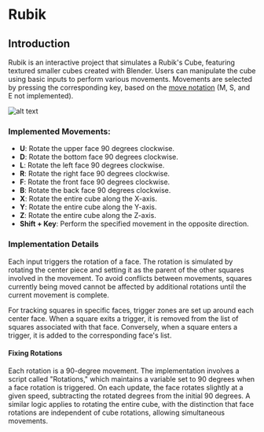 # Rubik

## Introduction
Rubik is an interactive project that simulates a Rubik's Cube, featuring textured smaller cubes created with Blender. Users can manipulate the cube using basic inputs to perform various movements. Movements are selected by pressing the corresponding key, based on the [move notation](https://en.wikipedia.org/wiki/Optimal_solutions_for_Rubik%27s_Cube#:~:text=The%20letters%20L%2C%20R%2C%20F,a%20prime%20symbol%20(%20%E2%80%B2%20)) (M, S, and E not implemented).

![alt text](https://github.com/CVanderbilt/Rubik/blob/main/other_resources/rubikVid.gif "SampleAnimation")

### Implemented Movements:
* **U**: Rotate the upper face 90 degrees clockwise.
* **D**: Rotate the bottom face 90 degrees clockwise.
* **L**: Rotate the left face 90 degrees clockwise.
* **R**: Rotate the right face 90 degrees clockwise.
* **F**: Rotate the front face 90 degrees clockwise.
* **B**: Rotate the back face 90 degrees clockwise.
* **X**: Rotate the entire cube along the X-axis.
* **Y**: Rotate the entire cube along the Y-axis.
* **Z**: Rotate the entire cube along the Z-axis.
* **Shift + Key**: Perform the specified movement in the opposite direction.

### Implementation Details
Each input triggers the rotation of a face. The rotation is simulated by rotating the center piece and setting it as the parent of the other squares involved in the movement. To avoid conflicts between movements, squares currently being moved cannot be affected by additional rotations until the current movement is complete.

For tracking squares in specific faces, trigger zones are set up around each center face. When a square exits a trigger, it is removed from the list of squares associated with that face. Conversely, when a square enters a trigger, it is added to the corresponding face's list.

#### Fixing Rotations
Each rotation is a 90-degree movement. The implementation involves a script called "Rotations," which maintains a variable set to 90 degrees when a face rotation is triggered. On each update, the face rotates slightly at a given speed, subtracting the rotated degrees from the initial 90 degrees. A similar logic applies to rotating the entire cube, with the distinction that face rotations are independent of cube rotations, allowing simultaneous movements.
